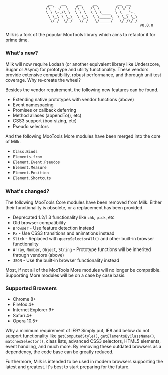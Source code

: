                        __    __     __     __         __  __
                      /\ "-./  \   /\ \   /\ \       /\ \/ /
                      \ \ \-./\ \  \ \ \  \ \ \____  \ \  _"-.
                       \ \_\ \ \_\  \ \_\  \ \_____\  \ \_\ \_\
                        \/_/  \/_/   \/_/   \/_____/   \/_/\/_/
                                                                v0.0.0

Milk is a fork of the popular MooTools library which aims to refactor it for prime time.

### What's new? ###

Milk will now require Lodash (or another equivalent library like Underscore, Sugar or Async) for prototype and utility functionality.
These vendors provide extensive compatibility, robust performance, and thorough unit test coverage. Why re-create the wheel?

Besides the vendor requirement, the following new features can be found.

* Extending native prototypes with vendor functions (above)
* Event namespacing
* Promises or callback deferring
* Method aliases (appendTo(), etc)
* CSS3 support (box-sizing, etc)
* Pseudo selectors

And the following MooTools More modules have been merged into the core of Milk.

* `Class.Binds`
* `Elements.from`
* `Element.Event.Pseudos`
* `Element.Measure`
* `Element.Position`
* `Element.Shortcuts`

### What's changed? ###

The following MooTools Core modules have been removed from Milk. Either their functionality is obsolete,
or a replacement has been provided.

* Deprecated 1.2/1.3 functionality like `chk`, `pick`, etc
* Old browser compatibility
* `Browser` - Use feature detection instead
* `Fx` - Use CSS3 transitions and animations instead
* `Slick` - Replaced with `querySelectorAll()` and other built-in browser functionality
* `Array`, `Number`, `Object`, `String` - Prototype functions will be inherited through vendors (above)
* `JSON` - Use the built-in browser functionality instead

Most, if not all of the MooTools More modules will no longer be compatible.
Supporting More modules will be on a case by case basis.

### Supported Browsers ###

* Chrome 8+
* Firefox 4+
* Internet Explorer 9+
* Safari 4+
* Opera 10.5+

Why a minimum requirement of IE9? Simply put, IE8 and below do not support functionality like `getComputedStyle()`,
`getElementsByClassName()`, `matchesSelector()`, class lists, advanced CSS3 selectors, HTML5 elements, event handling, and much more.
By removing these outdated browsers as a dependency, the code base can be greatly reduced.

Furthermore, Milk is intended to be used in modern browsers supporting the latest and greatest.
It's best to start preparing for the future.